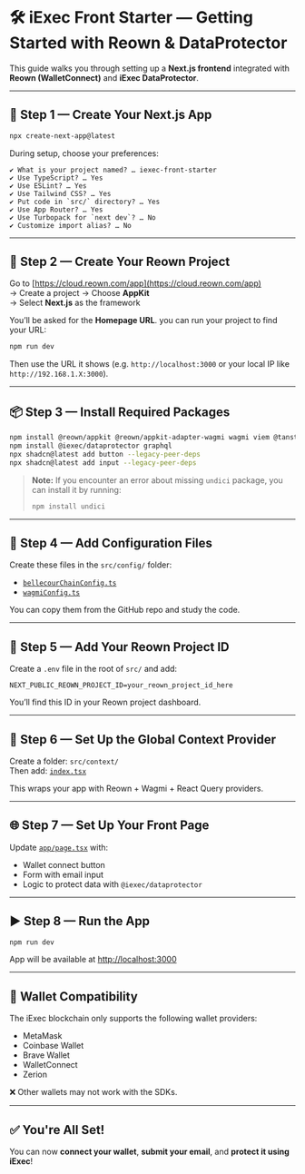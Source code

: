 # 🛠️ iExec Front Starter — Getting Started with Reown & DataProtector

This guide walks you through setting up a **Next.js frontend** integrated with **Reown (WalletConnect)** and **iExec DataProtector**.

---

## 🚧 Step 1 — Create Your Next.js App

```bash
npx create-next-app@latest
```

During setup, choose your preferences:

```
✔ What is your project named? … iexec-front-starter
✔ Use TypeScript? … Yes
✔ Use ESLint? … Yes
✔ Use Tailwind CSS? … Yes
✔ Put code in `src/` directory? … Yes
✔ Use App Router? … Yes
✔ Use Turbopack for `next dev`? … No
✔ Customize import alias? … No
```

---

## 🔐 Step 2 — Create Your Reown Project

Go to [https://cloud.reown.com/app](https://cloud.reown.com/app)  
→ Create a project
→ Choose **AppKit**  
→ Select **Next.js** as the framework

You’ll be asked for the **Homepage URL**. you can run your project to find your URL:

```bash
npm run dev
```

Then use the URL it shows (e.g. `http://localhost:3000` or your local IP like `http://192.168.1.X:3000`).

---

## 📦 Step 3 — Install Required Packages

```bash
npm install @reown/appkit @reown/appkit-adapter-wagmi wagmi viem @tanstack/react-query
npm install @iexec/dataprotector graphql
npx shadcn@latest add button --legacy-peer-deps
npx shadcn@latest add input --legacy-peer-deps
```

> **Note:** If you encounter an error about missing `undici` package, you can install it by running:
>
> ```bash
> npm install undici
> ```

---

## 🧩 Step 4 — Add Configuration Files

Create these files in the `src/config/` folder:

- [`bellecourChainConfig.ts`](./src/config/bellecourChainConfig.ts)
- [`wagmiConfig.ts`](./src/config/wagmiConfig.ts)

You can copy them from the GitHub repo and study the code.

---

## 🔑 Step 5 — Add Your Reown Project ID

Create a `.env` file in the root of `src/` and add:

```
NEXT_PUBLIC_REOWN_PROJECT_ID=your_reown_project_id_here
```

You’ll find this ID in your Reown project dashboard.

---

## 🧠 Step 6 — Set Up the Global Context Provider

Create a folder: `src/context/`  
Then add: [`index.tsx`](./src/context/index.tsx)

This wraps your app with Reown + Wagmi + React Query providers.

---

## 🌐 Step 7 — Set Up Your Front Page

Update [`app/page.tsx`](./src/app/page.tsx) with:

- Wallet connect button
- Form with email input
- Logic to protect data with `@iexec/dataprotector`

---

## ▶️ Step 8 — Run the App

```bash
npm run dev
```

App will be available at [http://localhost:3000](http://localhost:3000)

---

## 🧩 Wallet Compatibility

The iExec blockchain only supports the following wallet providers:

- MetaMask
- Coinbase Wallet
- Brave Wallet
- WalletConnect
- Zerion

❌ Other wallets may not work with the SDKs.

---

## ✅ You're All Set!

You can now **connect your wallet**, **submit your email**, and **protect it using iExec**!
